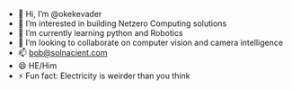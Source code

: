 - 👋 Hi, I’m @okekevader
- 👀 I’m interested in building Netzero Computing solutions
- 🌱 I’m currently learning python and Robotics
- 💞️ I’m looking to collaborate on computer vision and camera intelligence
- 📫 bob@solnacient.com
- 😄 HE/Him
- ⚡ Fun fact: Electricity is weirder than you think

<!---
okekevader/okekevader is a ✨ special ✨ repository because its `README.md` (this file) appears on your GitHub profile.
You can click the Preview link to take a look at your changes.
--->
